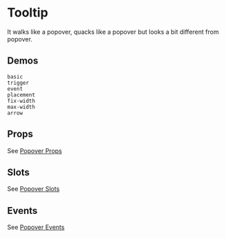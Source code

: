 # Tooltip
It walks like a popover, quacks like a popover but looks a bit different from popover.
## Demos
```demo
basic
trigger
event
placement
fix-width
max-width
arrow
```
## Props
See [Popover Props](n-popover#Props)

## Slots
See [Popover Slots](n-popover#Slots)

## Events
See [Popover Events](n-popover#Events)